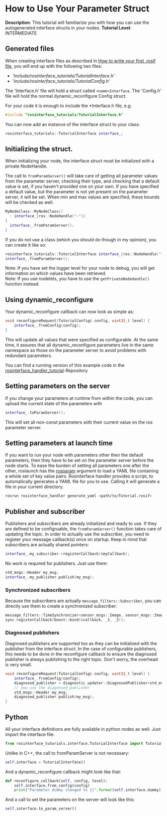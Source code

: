# How to Use Your Parameter Struct
**Description**: This tutorial will familiarize you with how you can use the autogenerated interface structs in your nodes.
**Tutorial Level**: INTERMEDIATE

## Generated files
When creating interface files as described in [How to write your first .rosif file](HowToWriteYourFirstInterfaceFile.md), you will end up with the following two files:
- *'include/rosinterface_tutorials/TutorialInterface.h'*
- *'include/rosinterface_tutorials/TutorialConfig.h'*

The '<name>Interface.h' file will hold a struct called `<name>Interface`.
The '<name>Config.h' file will hold the normal dynamic_reconfigure Config struct.

For your code it is enough to include the \*Interface.h file, e.g.

```cpp
#include "rosinterface_tutorials/TutorialInterface.h"
```

You can now add an instance of the interface struct to your class:

```cpp
rosinterface_tutorials::TutorialInterface interface_;
```

## Initializing the struct.
When initializing your node, the interface struct must be initialized with a private NodeHandle.

The call to `fromParamServer()` will take care of getting all parameter values from the parameter server, checking their type, and checking that a default value is set, if you haven't provided one on your own. If you have specified a default value, but the parameter is not yet present on the parameter server, it will be set. When min and max values are specified, these bounds will be checked as well.

```cpp
MyNodeClass::MyNodeClass()
  : interface_{ros::NodeHandle("~")}
{
  interface_.fromParamServer();
}
```

If you do not use a class (which you should do though in my opinion), you can create it like so:
```cpp
rosinterface_tutorials::TutorialInterface interface_{ros::NodeHandle("~")}
interface_.fromParamServer();
```
Note: If you have set the logger level for your node to debug, you will get information on which values have been retrieved.  
Note: If you use nodelets, you have to use the `getPrivateNodeHandle()` function instead.

## Using dynamic_reconfigure
Your dynamic_reconfigure callback can now look as simple as:
```cpp
void reconfigureRequest(TutorialConfig& config, uint32_t level) {
    interface_.fromConfig(config);
}
```
This will update all values that were specified as configurable. At the same time, it assures that all dynamic_reconfigure parameters live in the same namespace as those on the parameter server to avoid problems with redundant parameters.

You can find a running version of this example code in the [rosinterface_handler_tutorial](https://github.com/cbandera/rosinterface_handler_tutorial)-Repository

## Setting parameters on the server
If you change your parameters at runtime from within the code, you can upload the current state of the parameters with
```cpp
interface_.toParamServer();
```
This will set all non-const parameters with their current value on the ros parameter server.

## Setting parameters at launch time
If you want to run your node with parameters other then the default parameters, then they have to be set on the parameter server before the node starts.
To ease the burden of setting all parameters one after the other, roslaunch has the [rosparam](http://wiki.ros.org/roslaunch/XML/rosparam) argument to load a YAML file containing a whole set of key value pairs.
Rosinterface handler provides a script, to automatically generates a YAML file for you to use. Calling it will generate a file in your current directory.
```sh
rosrun rosinterface_handler generate_yaml <path/to/Tutorial.rosif>
```

## Publisher and subscriber
Publishers and subscribers are already initialized and ready to use. If they are defined to be configruable, the `fromParamServer()` function takes care of updating the topic.
In order to actually use the subscriber, you need to register your message callback(s) once on startup. Keep in mind that subscribers are actually shared pointers:
```cpp
interface_.my_subscriber->registerCallback(&myCallback);
```

No work is required for publishers. Just use them:
```cpp
std_msgs::Header my_msg;
interface_.my_publisher.publish(my_msg);
```

### Synchronized subscribers
Because the subscribers are actually `message_filters::Subscriber`, you can directly use them to create a synchronized subscriber:
```cpp
message_filters::TimeSynchronizer<sensor_msgs::Image, sensor_msgs::Image> sync(*interface_.my_subscriber1, *interface_.my_subscriber2, 10);
sync.registerCallback(boost::bind(&callback, _1, _2));
```


### Diagnosed publishers
Diagnosed publishers are supported too as they can be initialized with the publisher from the interface struct.
In the case of configurable publishers, this needs to be done in the reconfigure callback to ensure the diagnosed publisher is always publishing to the right topic. Don't worry, the overhead is very small.
```cpp
void reconfigureRequest(TutorialConfig& config, uint32_t level) {
    interface_.fromConfig(config);
    diagnosed_publisher = diagnostic_updater::DiagnosedPublisher<std_msgs::Header>(interface_->my_publisher, updater_,frequency_param, timestamp_param);
    // now use the diagnosed_publisher
    std_msgs::Header my_msg;
    diagnosed_publisher.publish(my_msg);
}
```

## Python
All your interface definitions are fully available in python nodes as well. Just import the interface file:
```python
from rosinterface_tutorials.interface.TutorialInterface import TutorialInterface
```

Unlike in C++, the call to fromParamServer is not necessary:
```python
self.interface = TutorialInterface()
```

And a dynamic_reconfigure callback might look like that:
```python
def reconfigure_callback(self, config, level):
    self.interface.from_config(config)
    print("Parameter dummy changed to {}".format(self.interface.dummy))
```

And a call to set the parameters on the server will look like this:
```python
self.interface.to_param_server()
```
